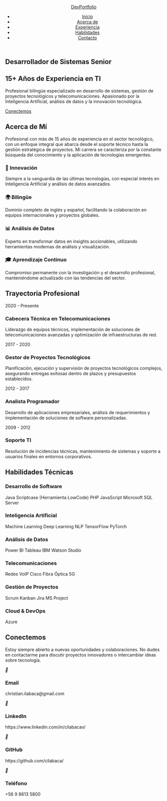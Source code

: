 <!DOCTYPE html>
<html lang="es">
<head>
    <meta charset="UTF-8">
    <meta name="viewport" content="width=device-width, initial-scale=1.0">
</head>
<body>
    <!-- Partículas de fondo -->
    <div class="particles" id="particles"></div>
    <!-- Header -->
    <header>
        <nav>
            <a href="#home" class="logo">DevPortfolio</a>
            <ul class="nav-links">
                <li><a href="#home">Inicio</a></li>
                <li><a href="#about">Acerca de</a></li>
                <li><a href="#experience">Experiencia</a></li>
                <li><a href="#skills">Habilidades</a></li>
                <li><a href="#contact">Contacto</a></li>
            </ul>
        </nav>
    </header>
    <!-- Hero Section -->
    <section id="home" class="section hero">
        <div class="hero-content fade-in">
            <h1>Desarrollador de Sistemas Senior</h1>
            <h2>15+ Años de Experiencia en TI</h2>
            <p>Profesional bilingüe especializado en desarrollo de sistemas, gestión de proyectos tecnológicos y telecomunicaciones. Apasionado por la Inteligencia Artificial, análisis de datos y la innovación tecnológica.</p>
            <a href="#contact" class="cta-button">Conectemos</a>
        </div>
    </section>
    <!-- Acerca de -->
    <section id="about" class="section about fade-in">
        <h2>Acerca de Mí</h2>
        <p>Profesional con más de 15 años de experiencia en el sector tecnológico, con un enfoque integral que abarca desde el soporte técnico hasta la gestión estratégica de proyectos. Mi carrera se caracteriza por la constante búsqueda del conocimiento y la aplicación de tecnologías emergentes.</p>
        <div class="about-grid">
            <div class="about-card">
                <h3>🚀 Innovación</h3>
                <p>Siempre a la vanguardia de las últimas tecnologías, con especial interés en Inteligencia Artificial y análisis de datos avanzados.</p>
            </div>
            <div class="about-card">
                <h3>🌍 Bilingüe</h3>
                <p>Dominio completo de inglés y español, facilitando la colaboración en equipos internacionales y proyectos globales.</p>
            </div>
            <div class="about-card">
                <h3>📊 Análisis de Datos</h3>
                <p>Experto en transformar datos en insights accionables, utilizando herramientas modernas de análisis y visualización.</p>
            </div>
            <div class="about-card">
                <h3>🎓 Aprendizaje Continuo</h3>
                <p>Compromiso permanente con la investigación y el desarrollo profesional, manteniéndome actualizado con las tendencias del sector.</p>
            </div>
        </div>
    </section>
    <!-- Experiencia -->
    <section id="experience" class="section experience fade-in">
        <h2>Trayectoria Profesional</h2>
        <div class="timeline">
            <div class="timeline-item">
                <span class="year">2020 - Presente</span>
                <h3>Cabecera Técnica en Telecomunicaciones</h3>
                <p>Liderazgo de equipos técnicos, implementación de soluciones de telecomunicaciones avanzadas y optimización de infraestructuras de red.</p>
            </div>
            <div class="timeline-item">
                <span class="year">2017 - 2020</span>
                <h3>Gestor de Proyectos Tecnológicos</h3>
                <p>Planificación, ejecución y supervisión de proyectos tecnológicos complejos, asegurando entregas exitosas dentro de plazos y presupuestos establecidos.</p>
            </div>
            <div class="timeline-item">
                <span class="year">2012 - 2017</span>
                <h3>Analista Programador</h3>
                <p>Desarrollo de aplicaciones empresariales, análisis de requerimientos y implementación de soluciones de software personalizadas.</p>
            </div>
            <div class="timeline-item">
                <span class="year">2009 - 2012</span>
                <h3>Soporte TI</h3>
                <p>Resolución de incidencias técnicas, mantenimiento de sistemas y soporte a usuarios finales en entornos corporativos.</p>
            </div>
        </div>
    </section>
    <!-- Skills -->
    <section id="skills" class="section skills fade-in">
        <h2>Habilidades Técnicas</h2>
        <div class="skills-grid">
            <div class="skill-category">
                <h3>Desarrollo de Software</h3>
                <div class="skill-tags">
                    <span class="skill-tag">Java</span>
                    <span class="skill-tag">Scriptcase (Herramienta LowCode)</span>
                    <span class="skill-tag">PHP</span>
                    <span class="skill-tag">JavaScript</span>
                    <span class="skill-tag">Microsoft SQL Server</span>
                </div>
            </div>
            <div class="skill-category">
                <h3>Inteligencia Artificial</h3>
                <div class="skill-tags">
                    <span class="skill-tag">Machine Learning</span>
                    <span class="skill-tag">Deep Learning</span>
                    <span class="skill-tag">NLP</span>
                    <span class="skill-tag">TensorFlow</span>
                    <span class="skill-tag">PyTorch</span>
                </div>
            </div>
            <div class="skill-category">
                <h3>Análisis de Datos</h3>
                <div class="skill-tags">
                    <span class="skill-tag">Power BI</span>
                    <span class="skill-tag">Tableau</span>
                    <span class="skill-tag">IBM Watson Studio</span>
                </div>
            </div>
            <div class="skill-category">
                <h3>Telecomunicaciones</h3>
                <div class="skill-tags">
                    <span class="skill-tag">Redes</span>
                    <span class="skill-tag">VoIP</span>
                    <span class="skill-tag">Cisco</span>
                    <span class="skill-tag">Fibra Óptica</span>
                    <span class="skill-tag">5G</span>
                </div>
            </div>
            <div class="skill-category">
                <h3>Gestión de Proyectos</h3>
                <div class="skill-tags">
                    <span class="skill-tag">Scrum</span>
                    <span class="skill-tag">Kanban</span>
                    <span class="skill-tag">Jira</span>
                    <span class="skill-tag">MS Project</span>
                </div>
            </div>
            <div class="skill-category">
                <h3>Cloud & DevOps</h3>
                <div class="skill-tags">
                    <span class="skill-tag">Azure</span>
                </div>
            </div>
        </div>
    </section>
    <!-- Contacto -->
    <section id="contact" class="section contact fade-in">
        <h2>Conectemos</h2>
        <p>Estoy siempre abierto a nuevas oportunidades y colaboraciones. No dudes en contactarme para discutir proyectos innovadores o intercambiar ideas sobre tecnología.</p>
        <div class="contact-info">
            <div class="contact-card">
                <i>📧</i>
                <h3>Email</h3>
                <p>christian.ilabaca@gmail.com</p>
            </div>
            <div class="contact-card">
                <i>💼</i>
                <h3>LinkedIn</h3>
                <p>https://www.linkedin.com/in/cilabacav/</p>
                <p></p>
            </div>
            <div class="contact-card">
                <i>🐙</i>
                <h3>GitHub</h3>
                <p>https://github.com/cilabaca/</p>
            </div>
            <div class="contact-card">
                <i>📱</i>
                <h3>Teléfono</h3>
                <p>+56 9 8613 5800</p>
            </div>
        </div>
    </section>
</body>
</html>
